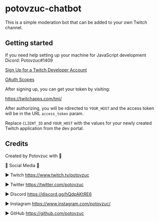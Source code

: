 # potovzuc-chatbot

This is a simple moderation bot that can be added to your own Twitch channel.

## Getting started

If you need help setting up your machine for JavaScript development Dicord: Potovzuc#1409

[Sign Up for a Twitch Developer Account](https://dev.twitch.tv/)

[OAuth Scopes](https://dev.twitch.tv/docs/authentication#scopes)

After signing up, you can get your token by visiting:

https://twitchapps.com/tmi/

After authorizing, you will be rdirected to `YOUR_HOST` and the access token will be in the URL `access_token` param.

Replace `CLIENT_ID` and `YOUR_HOST` with the values for your newly created Twitch application from the dev portal.

## Credits
Created by Potovzuc with 💛

🔔 Social Media 🔔

► Twitch https://www.twitch.tv/potovzuc

► Twitter  https://twitter.com/potovzuc

► Discord https://discord.gg/hQdpAKtRE6

► Instagram https://www.instagram.com/potovzuc/

► GitHub https://github.com/potovzuc
